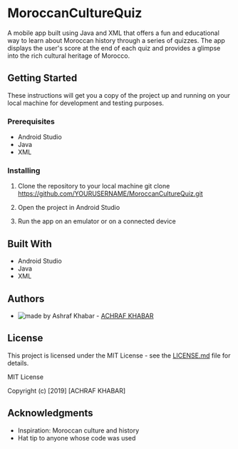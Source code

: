# MoroccanCultureQuiz

A mobile app built using Java and XML that offers a fun and educational way to learn about Moroccan history through a series of quizzes. The app displays the user's score at the end of each quiz and provides a glimpse into the rich cultural heritage of Morocco.

## Getting Started

These instructions will get you a copy of the project up and running on your local machine for development and testing purposes.

### Prerequisites

- Android Studio
- Java
- XML

### Installing

1. Clone the repository to your local machine
git clone https://github.com/YOURUSERNAME/MoroccanCultureQuiz.git

2. Open the project in Android Studio
3. Run the app on an emulator or on a connected device

## Built With

- Android Studio
- Java
- XML

## Authors

- <img src="https://img.shields.io/badge/Made%20by-Ashraf%20Khabar-blue" alt="made by Ashraf Khabar"> - [ACHRAF KHABAR](https://github.com/Ashraf-Khabar)

## License

This project is licensed under the MIT License - see the [LICENSE.md](LICENSE.md) file for details.

MIT License

Copyright (c) [2019] [ACHRAF KHABAR]


## Acknowledgments

- Inspiration: Moroccan culture and history
- Hat tip to anyone whose code was used

